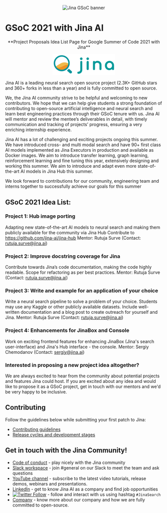 <p align="center">
<img src="https://github.com/jina-ai/GSoC/blob/main/.github/gsoc.png?raw=true" alt="Jina GSoC banner" width="300px" height="300px">
</p>

# GSoC 2021 with Jina AI
<p align="center">
**Project Proposals Idea List Page for Google Summer of Code 2021 with Jina**
</p>
<p align="center">
<img src="https://github.com/jina-ai/jina/blob/master/.github/logo-only.gif?raw=true" alt="Jina banner" width="200px">
</p>

Jina AI is a leading neural search open source project (2.3K+ GitHub stars and 360+ forks in less than a year) and is fully committed to open source.

We, the Jina AI community strive to be helpful and welcoming to new contributors. We hope that we can help give students a strong foundation of contributing to open-source artificial intelligence and neural search and learn best engineering practices through their GSoC tenure with us.
Jina AI will mentor and review the mentee’s deliverables in detail, with timely communication and tracking of projects’ progress, ensuring a very enriching internship experience.

Jina AI has a lot of challenging and exciting projects ongoing this summer.
We have introduced cross- and multi modal search and have 90+ first class AI models implemented as Jina Executors in production and available as Docker images.
We aim to introduce transfer learning, graph learning, reinforcement learning and fine tuning this year, extensively designing and working this summer.
We aim to introduce and adapt even more state-of-the-art AI models in Jina Hub this summer.

We look forward to contributions for our community, engineering team and interns together to successfully achieve our goals for this summer 

## GSoC 2021 Idea List:

### Project 1: Hub image porting
Adapting new state-of-the-art AI models to neural search and making them publicly available for the community via Jina Hub
Contribute to https://github.com/jina-ai/jina-hub
Mentor:  Rutuja Surve (Contact: rutuja.surve@jina.ai)

### Project 2: Improve docstring coverage for Jina
Contribute towards Jina’s code documentation, making the code highly readable.
Scope for refactoring as per best practices.
Mentor: Rutuja Surve (Contact: rutuja.surve@jina.ai)

### Project 3: Write and example for an application of your choice 
Write a neural search pipeline to solve a problem of your choice.
Students may use any Kaggle or other publicly available datasets.
Include well-written documentation and a blog post to create outreach for yourself and Jina.
Mentor: Rutuja Surve (Contact: rutuja.surve@jina.ai)

### Project 4:  Enhancements for JinaBox and Console
Work on exciting frontend features for enhancing JinaBox (Jina's search user-interface) and Jina's Hub interface - the console.
Mentor: Sergiy Chemodanov (Contact: sergiy@jina.ai)


### Interested in proposing a new project idea altogether?
We are always excited to hear from the community about potential projects and features Jina could host. If you are excited about any idea and would like to
propose it as a GSoC project, get in touch with our mentors and we'd be very happy to be inclusive.

## Contributing

Follow the guidelines below while submitting your first patch to Jina:

- [Contributing guidelines](CONTRIBUTING.md)
- [Release cycles and development stages](RELEASE.md)

## Get in touch with the Jina Community!

- [Code of conduct](https://github.com/jina-ai/jina/blob/master/.github/CODE_OF_CONDUCT.md) - play nicely with the Jina community
- [Slack workspace](https://slack.jina.ai) - join #general on our Slack to meet the team and ask questions
- [YouTube channel](https://youtube.com/c/jina-ai) - subscribe to the latest video tutorials, release demos, webinars and presentations.
- [LinkedIn](https://www.linkedin.com/company/jinaai/) - get to know Jina AI as a company and find job opportunities
- [![Twitter Follow](https://img.shields.io/twitter/follow/JinaAI_?label=Follow%20%40JinaAI_&style=social)](https://twitter.com/JinaAI_) - follow and interact with us using hashtag `#JinaSearch`
- [Company](https://jina.ai) - know more about our company and how we are fully committed to open-source.
